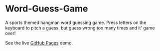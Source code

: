 # Word-Guess-Game
A sports themed hangman word guessing game. Press letters on the keyboard to pitch a guess, but guess wrong too many times and it' game over!

See the live [GitHub Pages](https://MisaZander.github.io/Word-Guess-Game) demo.
